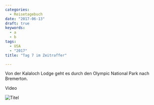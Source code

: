 ```yaml
---
categories:
  - Reisetagebuch
date: "2017-06-13"
draft: true
keywords:
  - a
  - b
tags:
  - USA
  - "2017"
title: "Tag 7 im Zeitraffer"

---
```


Von der Kalaloch Lodge geht es durch den Olympic National Park nach Bremerton.

Video

![Titel](...)
<!-- Tag-10-2017-06-10 -->